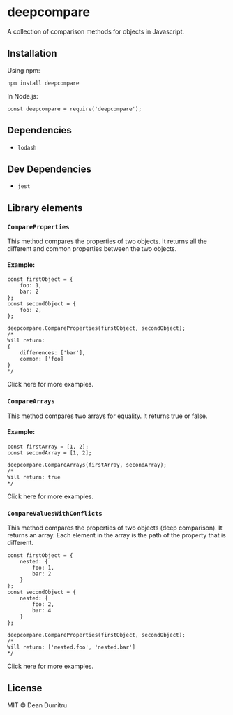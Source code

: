 # deepcompare
A collection of comparison methods for objects in Javascript.

## Installation
Using npm:
```
npm install deepcompare
```

In Node.js:
```
const deepcompare = require('deepcompare');
```

## Dependencies
- `lodash`

## Dev Dependencies
- `jest`

## Library elements

### `CompareProperties` 
This method compares the properties of two objects. It returns all the different and common properties between the two objects.
<br/>
#### Example:
```
const firstObject = {
	foo: 1,
	bar: 2
};
const secondObject = {
	foo: 2,
};
```

```
deepcompare.CompareProperties(firstObject, secondObject);
/*
Will return: 
{
	differences: ['bar'],
	common: ['foo]
}
*/
```

Click here for more examples.

### `CompareArrays`
This method compares two arrays for equality. It returns true or false.
<br>
#### Example:
```
const firstArray = [1, 2];
const secondArray = [1, 2];
```

```
deepcompare.CompareArrays(firstArray, secondArray);
/*
Will return: true
*/
```

Click here for more examples.

### `CompareValuesWithConflicts`
This method compares the properties of two objects (deep comparison). It returns an array. Each element in the array is the path of the property that is different.
<br/>
```
const firstObject = {
	nested: {
		foo: 1,
		bar: 2
	}
};
const secondObject = {
	nested: {
		foo: 2,
		bar: 4
	}
};
```

```
deepcompare.CompareProperties(firstObject, secondObject);
/*
Will return: ['nested.foo', 'nested.bar']
*/
```

Click here for more examples.

## License
MIT © Dean Dumitru
